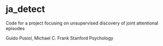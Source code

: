 ja_detect
=========

Code for a project focusing on unsupervised discovery of joint attentional episodes

Guido Pusiol, Michael C. Frank
Stanford Psychology
